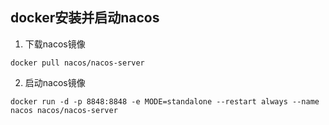 ## docker安装并启动nacos

1. 下载nacos镜像
```shell
docker pull nacos/nacos-server
```

2. 启动nacos镜像
```shell
docker run -d -p 8848:8848 -e MODE=standalone --restart always --name nacos nacos/nacos-server
```